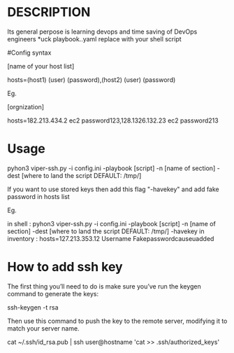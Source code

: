 # DESCRIPTION

Its general perpose is learning devops and time saving of DevOps engineers
*uck playbook..yaml replace with your shell script

#Config syntax

[name of your host list]

hosts=(host1) (user) (password),(host2) (user) (password)

Eg. 

[orgnization]

hosts=182.213.434.2 ec2 password123,128.1326.132.23 ec2 password213

# Usage

pyhon3 viper-ssh.py -i config.ini -playbook [script] -n [name of section] -dest [where to land the script DEFAULT: /tmp/]

If you want to use stored keys then add this flag "-havekey" and add fake password in hosts list 

Eg.

in shell : pyhon3 viper-ssh.py -i config.ini -playbook [script] -n [name of section] -dest [where to land the script DEFAULT: /tmp/] -havekey
in inventory : hosts=127.213.353.12 Username Fakepasswordcauseuadded


# How to add ssh key



The first thing you’ll need to do is make sure you’ve run the keygen command to generate the keys:

ssh-keygen -t rsa

Then use this command to push the key to the remote server, modifying it to match your server name.

cat ~/.ssh/id_rsa.pub | ssh user@hostname 'cat >> .ssh/authorized_keys'

